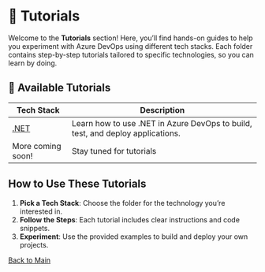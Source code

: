 # 📘 Tutorials

Welcome to the **Tutorials** section! Here, you’ll find hands-on guides to help you experiment with Azure DevOps using different tech stacks. Each folder contains step-by-step tutorials tailored to specific technologies, so you can learn by doing.


## 📂 Available Tutorials

| Tech Stack | Description |
|------------|-------------|
| [.NET](dotnet/README.md) | Learn how to use .NET in Azure DevOps to build, test, and deploy applications. |
| More coming soon! | Stay tuned for tutorials |


## How to Use These Tutorials

1. **Pick a Tech Stack**: Choose the folder for the technology you’re interested in.
2. **Follow the Steps**: Each tutorial includes clear instructions and code snippets.
3. **Experiment**: Use the provided examples to build and deploy your own projects.

[Back to Main](../README.md#table-of-contents)